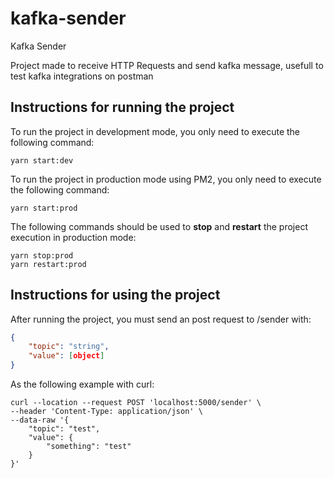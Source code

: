 # kafka-sender

Kafka Sender

Project made to receive HTTP Requests and send kafka message, usefull to test kafka integrations on postman

## Instructions for running the project

To run the project in development mode, you only need to execute the following command:

```
yarn start:dev
```

To run the project in production mode using PM2, you only need to execute the following command:

```
yarn start:prod
```

The following commands should be used to **stop** and **restart** the project execution in production mode:

```
yarn stop:prod
yarn restart:prod
```

## Instructions for using the project
After running the project, you must send an post request to /sender with:
```json
{
    "topic": "string",
    "value": [object]
}
```
As the following example with curl:
```
curl --location --request POST 'localhost:5000/sender' \
--header 'Content-Type: application/json' \
--data-raw '{
    "topic": "test",
    "value": {
        "something": "test"
    }
}'
```